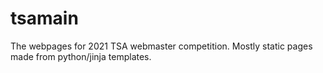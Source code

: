 # tsamain
The webpages for 2021 TSA webmaster competition.
Mostly static pages made from python/jinja templates.
